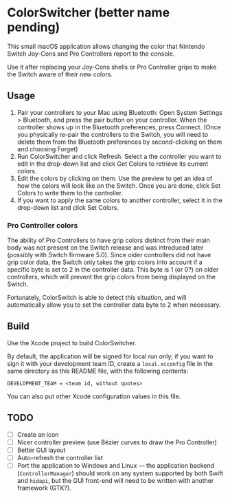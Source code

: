 # ColorSwitcher (better name pending)

This small macOS application allows changing the color that Nintendo Switch
Joy-Cons and Pro Controllers report to the console.

Use it after replacing your Joy-Cons shells or Pro Controller grips to make the
Switch aware of their new colors.

## Usage

1. Pair your controllers to your Mac using Bluetooth: Open System Settings >
   Bluetooth, and press the pair button on your controller. When the controller
   shows up in the Bluetooth preferences, press Connect. (Once you physically
   re-pair the controllers to the Switch, you will need to delete them from
   the Bluetooth preferences by second-clicking on them and choosing Forget)
2. Run ColorSwitcher and click Refresh. Select a the controller you want to
   edit in the drop-down list and click Get Colors to retrieve its current
   colors.
3. Edit the colors by clicking on them. Use the preview to get an idea of how
   the colors will look like on the Switch. Once you are done, click Set Colors
   to write them to the controller.
4. If you want to apply the same colors to another controller, select it in the
   drop-down list and click Set Colors.

### Pro Controller colors

The ability of Pro Controllers to have grip colors distinct from their main
body was not present on the Switch release and was introduced later (possibly
with Switch firmware 5.0). Since older controllers did not have grip color data,
the Switch only takes the grip colors into account if a specific byte is set to
2 in the controller data. This byte is 1 (or 0?) on older controllers, which
will prevent the grip colors from being displayed on the Switch.

Fortunately, ColorSwitch is able to detect this situation, and will
automatically allow you to set the controller data byte to 2 when necessary.

## Build

Use the Xcode project to build ColorSwitcher.

By default, the application will be signed for local run only; if you want to
sign it with your development team ID, create a `local.xcconfig` file in the
same directory as this README file, with the following contents:

```
DEVELOPMENT_TEAM = <team id, without quotes>
```

You can also put other Xcode configuration values in this file.


## TODO

- [ ] Create an icon
- [ ] Nicer controller preview (use Bézier curves to draw the Pro Controller)
- [ ] Better GUI layout
- [ ] Auto-refresh the controller list
- [ ] Port the application to Windows and Linux — the application backend
      (`ControllerManager`) should work on any system supported by both Swift
      and `hidapi`, but the GUI front-end will need to be written with another
      framework (GTK?).
